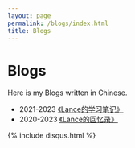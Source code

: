 ```yaml
---
layout: page
permalink: /blogs/index.html
title: Blogs
---
```


# Blogs

Here is my Blogs written in Chinese.

- 2021-2023 [《Lance的学习笔记》](https://mieclance.club/bao/lance-note)
- 2020-2023 [《Lance的回忆录》](https://mieclance.club/bao/lance-memoirs)





{% include disqus.html %} 
